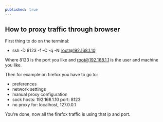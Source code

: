 ```yaml
---
published: true
---
```

## How to proxy traffic through browser

First thing to do on the terminal:
- ssh -D 8123 -f -C -q -N root@192.168.1.10

Where 8123 is the port you like and root@192.168.1.1 is the user and machine you like.



Then for example on firefox you have to go to:
- preferences
- network settings
- manual proxy configuration
- sock hosts: 192.168.1.10 port: 8123
- no proxy for: localhost, 127.0.0.1


You're done, now all the firefox traffic is using that ip and port.


